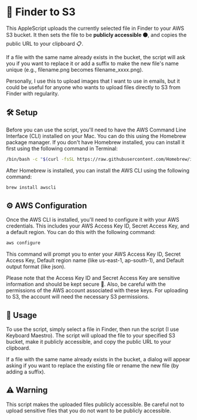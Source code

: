 # 🚀 Finder to S3

This AppleScript uploads the currently selected file in Finder to your AWS S3 bucket. It then sets the file to be **publicly accessible 🟠**, and copies the public URL to your clipboard 📋.

If a file with the same name already exists in the bucket, the script will ask you if you want to replace it or add a suffix to make the new file's name unique (e.g., filename.png becomes filename_xxxx.png).

Personally, I use this to upload images that I want to use in emails, but it could be useful for anyone who wants to upload files directly to S3 from Finder with regularity.

## 🛠️ Setup 

Before you can use the script, you'll need to have the AWS Command Line Interface (CLI) installed on your Mac. You can do this using the Homebrew package manager. If you don't have Homebrew installed, you can install it first using the following command in Terminal:

```bash
/bin/bash -c "$(curl -fsSL https://raw.githubusercontent.com/Homebrew/install/HEAD/install.sh)"
```

After Homebrew is installed, you can install the AWS CLI using the following command:

```bash
brew install awscli
```

## ⚙️ AWS Configuration

Once the AWS CLI is installed, you'll need to configure it with your AWS credentials. This includes your AWS Access Key ID, Secret Access Key, and a default region. You can do this with the following command:

```bash
aws configure
```

This command will prompt you to enter your AWS Access Key ID, Secret Access Key, Default region name (like us-east-1, ap-south-1), and Default output format (like json).

Please note that the Access Key ID and Secret Access Key are sensitive information and should be kept secure 🔐. Also, be careful with the permissions of the AWS account associated with these keys. For uploading to S3, the account will need the necessary S3 permissions.

## 📄 Usage

To use the script, simply select a file in Finder, then run the script (I use Keyboard Maestro). The script will upload the file to your specified S3 bucket, make it publicly accessible, and copy the public URL to your clipboard.

If a file with the same name already exists in the bucket, a dialog will appear asking if you want to replace the existing file or rename the new file (by adding a suffix).

## ⚠️ Warning

This script makes the uploaded files publicly accessible. Be careful not to upload sensitive files that you do not want to be publicly accessible.
